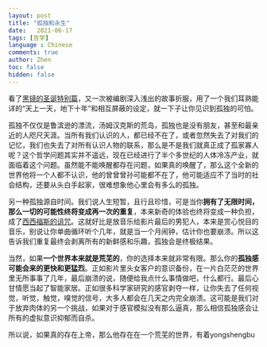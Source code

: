 ```yaml
---
layout: post
title: "孤独和永生"
date:   2021-06-17
tags: [哲学]
language : Chinese
comments: true
author: Zhen
toc: false
hidden: false
---
```

看了[黑镜的圣诞特别篇](https://movie.douban.com/subject/25964630/)，又一次被编剧深入浅出的故事折服，用了一个我们耳熟能详的“天上一天，地下十年”和相互屏蔽的设定，就一下子让你见识到孤独的可怕。

孤独不仅仅是鲁滨逊的漂流，汤姆汉克斯的荒岛，孤独也是没有朋友，甚至和最亲近的人咫尺天涯。当所有我们认识的人，都已经不在了，或者忽然失去了对我们的记忆，我们也失去了对所有认识人物的联系，那么是不是我们就真正成了孤家寡人呢？这个哲学问题其实并不遥远，现在已经进行了半个多世纪的人体冷冻产业，就面临着这个问题。虽然能不能唤醒都存在问题，如果真的唤醒了，那么这个全新的世界他将一个人都不认识，他的曾曾曾孙可能都不在了，他可能适应不了当时的社会结构，还要从头白手起家，很难想象他心里会有多么的孤独。

另一种孤独源自时间。我们说人生短暂，且行且珍惜，可是当你**拥有了无限时间，那么一切的可能性终将变成再一次的重复**，本来新奇的体验也终将变成一种负担，成了[西西福斯的诅咒](https://zh.wikipedia.org/wiki/%E8%A5%BF%E8%A5%BF%E5%BC%97%E6%96%AF)。这就好比是放音乐给影片最后的男犯人，本来是赏心悦目的音乐，别说让你单曲循环听个几年，就是当一个月闹钟，估计你也要崩溃。所以这告诉我们重复最终会剥离所有的新鲜感和乐趣，孤独会是终极结果。

当然，如果**一个世界本来就是荒芜的**，你的选择本来就非常有限。那么你的**孤独感可能会来的更快和更猛烈**。正如影片里头女客户的意识备份，在一片白茫茫的世界里无所事事了几年，最后崩溃的说，随便给我点什么事情做吧，什么都行。最后心甘情愿当起了智能家居。正如很多科学家研究的感官剥夺一样，让你失去了任何视觉，听觉，触觉，嗅觉的信号，大多人都会在几天之内完全崩溃。这可能是我们对于放弃肉体的另一个挑战，如果对于感官模拟没有那么逼真，那么相信孤独感会让所有的虚拟意识抑郁而自杀。

所以说，如果真的存在上帝，那么他存在在一个荒芜的世界，有着yongshengbu
<!--stackedit_data:
eyJoaXN0b3J5IjpbLTEyMjk2ODQ4NCwyMTQ1NDg3MDcxXX0=
-->